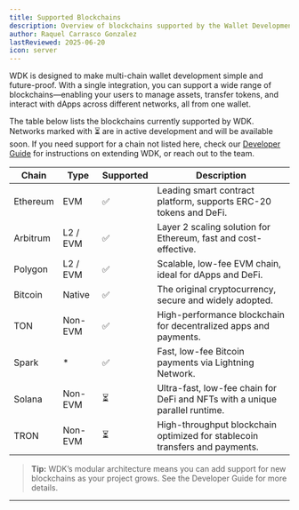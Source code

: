 ```yaml
---
title: Supported Blockchains
description: Overview of blockchains supported by the Wallet Development Kit (WDK)
author: Raquel Carrasco Gonzalez
lastReviewed: 2025-06-20
icon: server
---
```


WDK is designed to make multi-chain wallet development simple and future-proof. With a single integration, you can support a wide range of blockchains—enabling your users to manage assets, transfer tokens, and interact with dApps across different networks, all from one wallet.

The table below lists the blockchains currently supported by WDK. Networks marked with ⏳ are in active development and will be available soon. If you need support for a chain not listed here, check our [Developer Guide](../7-developer-guide/README.md) for instructions on extending WDK, or reach out to the team.


| Chain      | Type        | Supported | Description                                                                   |
|------------|-------------|-----------|-------------------------------------------------------------------------------|
| Ethereum   | EVM         | ✅        | Leading smart contract platform, supports ERC-20 tokens and DeFi.             |
| Arbitrum   | L2 / EVM    | ✅        | Layer 2 scaling solution for Ethereum, fast and cost-effective.               |
| Polygon    | L2 / EVM    | ✅        | Scalable, low-fee EVM chain, ideal for dApps and DeFi.                        |
| Bitcoin    | Native      | ✅        | The original cryptocurrency, secure and widely adopted.                       |
| TON        | Non-EVM     | ✅        | High-performance blockchain for decentralized apps and payments.              |
| Spark      | *           | ✅        | Fast, low-fee Bitcoin payments via Lightning Network.                         |
| Solana     | Non-EVM     | ⏳        | Ultra-fast, low-fee chain for DeFi and NFTs with a unique parallel runtime.   |
| TRON       | Non-EVM     | ⏳        | High-throughput blockchain optimized for stablecoin transfers and payments.   |

> **Tip:** WDK’s modular architecture means you can add support for new blockchains as your project grows. See the Developer Guide for more details.

---